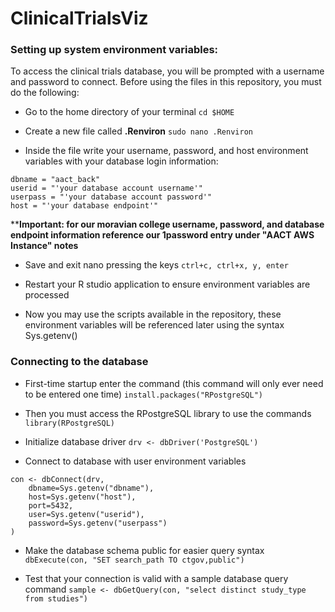 # ClinicalTrialsViz

### Setting up system environment variables:

To access the clinical trials database, you will be prompted with a username and password to connect. Before using the files in this repository, you must do the following:

* Go to the home directory of your terminal `cd $HOME`

* Create a new file called __.Renviron__ `sudo nano .Renviron`

* Inside the file write your username, password, and host environment variables with your database login information:

``` 
dbname = "aact_back"
userid = "'your database account username'"
userpass = "'your database account password'"
host = "'your database endpoint'"
```

****Important: for our moravian college username, password, and database endpoint information reference our 1password entry under "AACT AWS Instance" notes**

* Save and exit nano pressing the keys `ctrl+c, ctrl+x, y, enter`

* Restart your R studio application to ensure environment variables are processed

* Now you may use the scripts available in the repository, these environment variables will be referenced later using the syntax Sys.getenv()

### Connecting to the database

* First-time startup enter the command (this command will only ever need to be entered one time) `install.packages("RPostgreSQL")`

* Then you must access the RPostgreSQL library to use the commands `library(RPostgreSQL)`

* Initialize database driver `drv <- dbDriver('PostgreSQL')`

* Connect to database with user environment variables

```
con <- dbConnect(drv,    dbname=Sys.getenv("dbname"),    host=Sys.getenv("host"),    port=5432,    user=Sys.getenv("userid"),    password=Sys.getenv("userpass"))
```

* Make the database schema public for easier query syntax `dbExecute(con, "SET search_path TO ctgov,public")
`

* Test that your connection is valid with a sample database query command `sample <- dbGetQuery(con, "select distinct study_type from studies")`